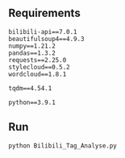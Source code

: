 ## Requirements

    bilibili-api==7.0.1
    beautifulsoup4==4.9.3
    numpy==1.21.2
    pandas==1.3.2
    requests==2.25.0
    stylecloud==0.5.2
    wordcloud==1.8.1

    tqdm==4.54.1

    python==3.9.1

## Run

```
python Bilibili_Tag_Analyse.py
```